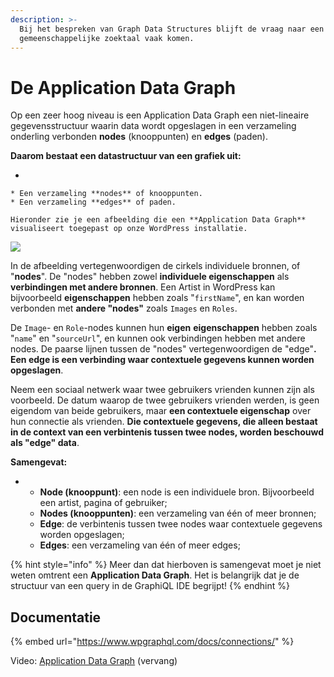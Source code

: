 ```yaml
---
description: >-
  Bij het bespreken van Graph Data Structures blijft de vraag naar een
  gemeenschappelijke zoektaal vaak komen.
---
```


# De Application Data Graph

Op een zeer hoog niveau is een Application Data Graph een niet-lineaire gegevensstructuur waarin data wordt opgeslagen in een verzameling onderling verbonden **nodes** (knooppunten) en **edges** (paden).

**Daarom bestaat een datastructuur van een grafiek uit:**

*

    * Een verzameling **nodes** of knooppunten.
    * Een verzameling **edges** of paden.

    Hieronder zie je een afbeelding die een **Application Data Graph** visualiseert toegepast op onze WordPress installatie.

![](https://firebasestorage.googleapis.com/v0/b/gitbook-x-prod.appspot.com/o/spaces%2F-McK0L74fqwFUdPmFPHF%2Fuploads%2FCCY9V7z3eNAbEWJfqPb7%2Ffile.png?alt=media)

In de afbeelding vertegenwoordigen de cirkels individuele bronnen, of "**nodes**". De "nodes" hebben zowel **individuele eigenschappen** als **verbindingen met andere bronnen**. Een Artist in WordPress kan bijvoorbeeld **eigenschappen** hebben zoals "`firstName`", en kan worden verbonden met **andere "nodes"** zoals `Images` en `Roles`.

De `Image`- en `Role`-nodes kunnen hun **eigen** **eigenschappen** hebben zoals "`name`" en "`sourceUrl`", en kunnen ook verbindingen hebben met andere nodes. De paarse lijnen tussen de "nodes" vertegenwoordigen de "edge"**. Een edge is een verbinding waar contextuele gegevens kunnen worden opgeslagen**.

Neem een sociaal netwerk waar twee gebruikers vrienden kunnen zijn als voorbeeld. De datum waarop de twee gebruikers vrienden werden, is geen eigendom van beide gebruikers, maar **een contextuele eigenschap** over hun connectie als vrienden. **Die contextuele gegevens, die alleen bestaat​​ in de context van een verbintenis tussen twee nodes, worden beschouwd als "edge" data**.

**Samengevat:**

*
  * **Node (knooppunt)**: een node is een individuele bron. Bijvoorbeeld een artist, pagina of gebruiker;
  * **Nodes (knooppunten)**: een verzameling van één of meer bronnen;
  * **Edge**: de verbintenis tussen twee nodes waar contextuele gegevens worden opgeslagen;
  * **Edges**: een verzameling van één of meer edges;

{% hint style="info" %}
Meer dan dat hierboven is samengevat moet je niet weten omtrent een **Application Data Graph**. Het is belangrijk dat je de structuur van een query in de GraphiQL IDE begrijpt!
{% endhint %}

## Documentatie

{% embed url="https://www.wpgraphql.com/docs/connections/" %}

Video: [Application Data Graph](https://www.screencast.com/t/Hhm43hspr7) (vervang)
